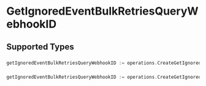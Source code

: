 # GetIgnoredEventBulkRetriesQueryWebhookID


## Supported Types

### 

```go
getIgnoredEventBulkRetriesQueryWebhookID := operations.CreateGetIgnoredEventBulkRetriesQueryWebhookIDStr(string{/* values here */})
```

### 

```go
getIgnoredEventBulkRetriesQueryWebhookID := operations.CreateGetIgnoredEventBulkRetriesQueryWebhookIDArrayOfstr([]string{/* values here */})
```

